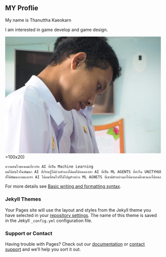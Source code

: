 ## MY Proflie 

My name is Thanuttha Kaeokarn

I am interested in game develop and game design.

![team](/images/team.jpg) =100x20)

```markdown
ความสนใจของผมเกี่ยวกับ AI ที่เป็น Machine Learning
ผมได้สนใจในพัฒนา AI ที่เรียนรู้ได้ด้วยตัวเองได้ผมได้ทดลองทำ AI ที่เป็น ML AGENTS ที่ทำใน UNITYHUB เป็น ENGING 
ที่ใช้พัฒนาเกมและทำ AI ได้ผมที่สนใจก็ได้ไปดูตัวอย่าง ML AGNETS ที่เขามีตัวอย่างมาให้มาลองศึกษาและได้ทดลองทำเอง
```

For more details see [Basic writing and formatting syntax](https://docs.github.com/en/github/writing-on-github/getting-started-with-writing-and-formatting-on-github/basic-writing-and-formatting-syntax).

### Jekyll Themes

Your Pages site will use the layout and styles from the Jekyll theme you have selected in your [repository settings](https://github.com/banana-20/banana-20.github.io/settings/pages). The name of this theme is saved in the Jekyll `_config.yml` configuration file.

### Support or Contact

Having trouble with Pages? Check out our [documentation](https://docs.github.com/categories/github-pages-basics/) or [contact support](https://support.github.com/contact) and we’ll help you sort it out.

